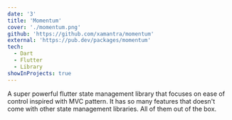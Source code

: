 ```yaml
---
date: '3'
title: 'Momentum'
cover: './momentum.png'
github: 'https://github.com/xamantra/momentum'
external: 'https://pub.dev/packages/momentum'
tech:
  - Dart
  - Flutter
  - Library
showInProjects: true
---
```


A super powerful flutter state management library that focuses on ease of control inspired with MVC pattern. It has so many features that doesn't come with other state management libraries. All of them out of the box.
